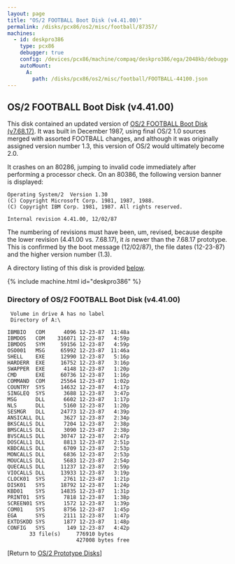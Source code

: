 ```yaml
---
layout: page
title: "OS/2 FOOTBALL Boot Disk (v4.41.00)"
permalink: /disks/pcx86/os2/misc/football/87357/
machines:
  - id: deskpro386
    type: pcx86
    debugger: true
    config: /devices/pcx86/machine/compaq/deskpro386/ega/2048kb/debugger/machine.xml
    autoMount:
      A:
        path: /disks/pcx86/os2/misc/football/FOOTBALL-44100.json
---
```


OS/2 FOOTBALL Boot Disk (v4.41.00)
---

This disk contained an updated version of [OS/2 FOOTBALL Boot Disk (v7.68.17)](/disks/pcx86/os2/misc/football/87058/).
It was built in December 1987, using final OS/2 1.0 sources merged with assorted FOOTBALL changes, and although 
it was originally assigned version number 1.3, this version of OS/2 would ultimately become 2.0.

It crashes on an 80286, jumping to invalid code immediately after performing a processor check.  On an 80386,
the following version banner is displayed:

	Operating System/2  Version 1.30
	(C) Copyright Microsoft Corp. 1981, 1987, 1988.
	(C) Copyright IBM Corp. 1981, 1987. All rights reserved.
	
	Internal revision 4.41.00, 12/02/87

The numbering of revisions must have been, um, revised, because despite the lower revision (4.41.00 vs. 7.68.17),
it *is* newer than the 7.68.17 prototype.  This is confirmed by the boot message (12/02/87), the file dates (12-23-87)
and the higher version number (1.3).

A directory listing of this disk is provided [below](#directory-of-os2-football-boot-disk-v44100).

{% include machine.html id="deskpro386" %}

### Directory of OS/2 FOOTBALL Boot Disk (v4.41.00)

	 Volume in drive A has no label
	 Directory of A:\
	
	IBMBIO   COM      4096 12-23-87  11:48a
	IBMDOS   COM    316071 12-23-87   4:59p
	IBMDOS   SYM     59156 12-23-87   4:59p
	OSO001   MSG     65992 12-23-87  11:46a
	SHELL    EXE     12990 12-23-87   5:16p
	HARDERR  EXE     16752 12-23-87   3:16p
	SWAPPER  EXE      4148 12-23-87   1:20p
	CMD      EXE     60736 12-23-87   1:16p
	COMMAND  COM     25564 12-23-87   1:02p
	COUNTRY  SYS     14632 12-23-87   4:17p
	SINGLEQ  SYS      3688 12-23-87   3:47p
	MSG      DLL      6602 12-23-87   1:17p
	NLS      DLL      5160 12-23-87   1:20p
	SESMGR   DLL     24773 12-23-87   4:39p
	ANSICALL DLL      3627 12-23-87   2:34p
	BKSCALLS DLL      7204 12-23-87   2:38p
	BMSCALLS DLL      3090 12-23-87   2:38p
	BVSCALLS DLL     30747 12-23-87   2:47p
	DOSCALL1 DLL      8813 12-23-87   2:51p
	KBDCALLS DLL      6709 12-23-87   2:53p
	MONCALLS DLL      6836 12-23-87   2:53p
	MOUCALLS DLL      5683 12-23-87   2:54p
	QUECALLS DLL     11237 12-23-87   2:59p
	VIOCALLS DLL     13933 12-23-87   3:19p
	CLOCK01  SYS      2761 12-23-87   1:21p
	DISK01   SYS     18792 12-23-87   1:24p
	KBD01    SYS     14835 12-23-87   1:31p
	PRINT01  SYS      7818 12-23-87   1:38p
	SCREEN01 SYS      1572 12-23-87   1:39p
	COM01    SYS      8756 12-23-87   1:45p
	EGA      SYS      2111 12-23-87   1:47p
	EXTDSKDD SYS      1877 12-23-87   1:48p
	CONFIG   SYS       149 12-23-87   4:42p
	       33 file(s)     776910 bytes
	                      427008 bytes free

[Return to [OS/2 Prototype Disks](/disks/pcx86/os2/misc/)]
